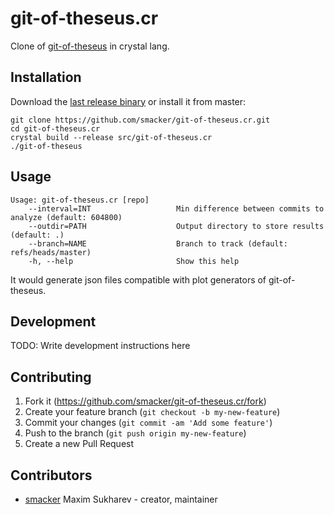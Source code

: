 # git-of-theseus.cr

Clone of [git-of-theseus](https://github.com/erikbern/git-of-theseus) in crystal lang.

## Installation

Download the [last release binary](https://github.com/smacker/git-of-theseus.cr/releases) or install it from master:

```
git clone https://github.com/smacker/git-of-theseus.cr.git
cd git-of-theseus.cr
crystal build --release src/git-of-theseus.cr
./git-of-theseus
```

## Usage

```
Usage: git-of-theseus.cr [repo]
    --interval=INT                   Min difference between commits to analyze (default: 604800)
    --outdir=PATH                    Output directory to store results (default: .)
    --branch=NAME                    Branch to track (default: refs/heads/master)
    -h, --help                       Show this help
```

It would generate json files compatible with plot generators of git-of-theseus.

## Development

TODO: Write development instructions here

## Contributing

1. Fork it (<https://github.com/smacker/git-of-theseus.cr/fork>)
2. Create your feature branch (`git checkout -b my-new-feature`)
3. Commit your changes (`git commit -am 'Add some feature'`)
4. Push to the branch (`git push origin my-new-feature`)
5. Create a new Pull Request

## Contributors

- [smacker](https://github.com/smacker) Maxim Sukharev - creator, maintainer
